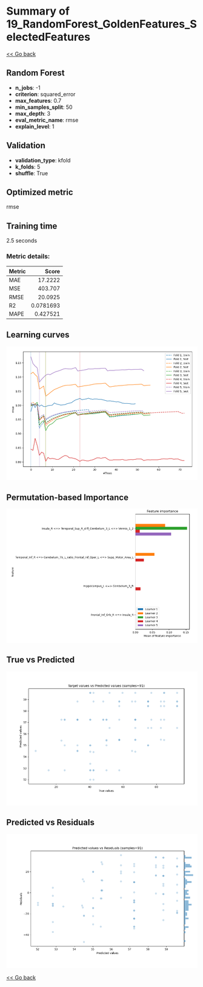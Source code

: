 # Summary of 19_RandomForest_GoldenFeatures_SelectedFeatures

[<< Go back](../README.md)


## Random Forest
- **n_jobs**: -1
- **criterion**: squared_error
- **max_features**: 0.7
- **min_samples_split**: 50
- **max_depth**: 3
- **eval_metric_name**: rmse
- **explain_level**: 1

## Validation
 - **validation_type**: kfold
 - **k_folds**: 5
 - **shuffle**: True

## Optimized metric
rmse

## Training time

2.5 seconds

### Metric details:
| Metric   |       Score |
|:---------|------------:|
| MAE      |  17.2222    |
| MSE      | 403.707     |
| RMSE     |  20.0925    |
| R2       |   0.0781693 |
| MAPE     |   0.427521  |



## Learning curves
![Learning curves](learning_curves.png)

## Permutation-based Importance
![Permutation-based Importance](permutation_importance.png)
## True vs Predicted

![True vs Predicted](true_vs_predicted.png)


## Predicted vs Residuals

![Predicted vs Residuals](predicted_vs_residuals.png)



[<< Go back](../README.md)

